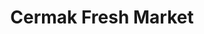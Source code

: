 ---
title: "Cermak Fresh Market"
url: /chicago/cermak-fresh-market-south-pulaski-road/
shop: supermarket
---